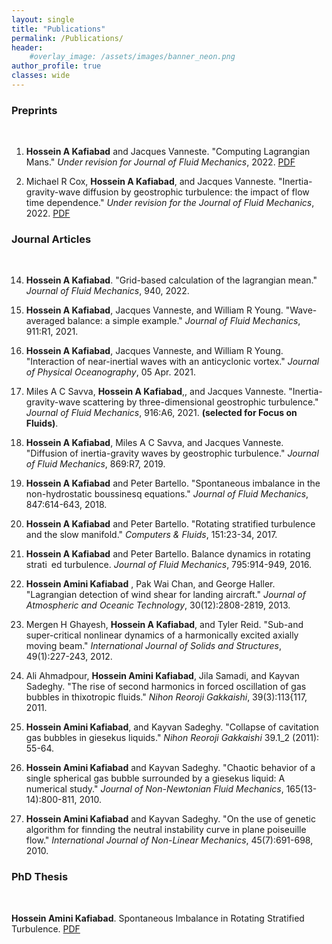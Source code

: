 ```yaml
---
layout: single
title: "Publications"
permalink: /Publications/
header:
    #overlay_image: /assets/images/banner_neon.png
author_profile: true
classes: wide
--- 
```


### Preprints
&nbsp;
1. **Hossein A Kafiabad** and Jacques Vanneste. "Computing Lagrangian Mans." *Under revision for Journal of Fluid Mechanics*, 2022. [PDF](https://arxiv.org/pdf/2208.02682.pdf)

2. Michael R Cox, **Hossein A Kafiabad**, and Jacques Vanneste. "Inertia-gravity-wave diffusion by geostrophic turbulence: the impact of flow time dependence." *Under revision for the Journal of Fluid Mechanics*, 2022. [PDF](https://arxiv.org/pdf/2207.09386.pdf)

### Journal Articles
&nbsp;

14. **Hossein A Kafiabad**. "Grid-based calculation of the lagrangian mean." *Journal of Fluid Mechanics*, 940, 2022.

13. **Hossein A Kafiabad**, Jacques Vanneste, and William R Young. "Wave-averaged balance: a simple example." *Journal of Fluid Mechanics*, 911:R1, 2021.

12. **Hossein A Kafiabad**, Jacques Vanneste, and William R Young. "Interaction of near-inertial waves with an anticyclonic vortex." *Journal of Physical Oceanography*, 05 Apr. 2021.

11. Miles A C Savva, **Hossein A Kafiabad**,, and Jacques Vanneste. "Inertia-gravity-wave scattering by three-dimensional geostrophic turbulence." *Journal of Fluid Mechanics*, 916:A6, 2021. **(selected for Focus on Fluids)**.

10. **Hossein A Kafiabad**, Miles A C Savva, and Jacques Vanneste. "Diffusion of inertia-gravity waves by geostrophic turbulence." *Journal of Fluid Mechanics*, 869:R7, 2019.

9. **Hossein A Kafiabad** and Peter Bartello. "Spontaneous imbalance in the non-hydrostatic boussinesq equations." *Journal of Fluid Mechanics*, 847:614-643, 2018.

8. **Hossein A Kafiabad**  and Peter Bartello. "Rotating stratified turbulence and the slow manifold." *Computers \& Fluids*, 151:23-34, 2017.

7. **Hossein A Kafiabad** and Peter Bartello. Balance dynamics in rotating strati ed turbulence. *Journal of Fluid Mechanics*, 795:914-949, 2016.

6. **Hossein Amini Kafiabad** , Pak Wai Chan, and George Haller. "Lagrangian detection of wind shear for landing aircraft." *Journal of Atmospheric and Oceanic Technology*, 30(12):2808-2819, 2013.

5. Mergen H Ghayesh, **Hossein A Kafiabad**, and Tyler Reid. "Sub-and super-critical nonlinear dynamics of a harmonically excited axially moving beam." *International Journal of Solids and Structures*, 49(1):227-243, 2012.

4. Ali Ahmadpour, **Hossein Amini Kafiabad**, Jila Samadi, and Kayvan Sadeghy. "The rise of second harmonics in forced oscillation of gas bubbles in thixotropic fluids." *Nihon Reoroji Gakkaishi*, 39(3):113{117, 2011.

3. **Hossein Amini Kafiabad**, and Kayvan Sadeghy. "Collapse of cavitation gas bubbles in giesekus liquids." *Nihon Reoroji Gakkaishi* 39.1_2 (2011): 55-64.

2. **Hossein Amini Kafiabad** and Kayvan Sadeghy. "Chaotic behavior of a single spherical gas bubble surrounded by a giesekus liquid: A numerical study." *Journal of Non-Newtonian Fluid Mechanics*, 165(13-14):800-811, 2010.

1. **Hossein Amini Kafiabad** and Kayvan Sadeghy. "On the use of genetic algorithm for finnding the neutral instability curve in plane poiseuille flow." *International Journal of Non-Linear Mechanics*, 45(7):691-698, 2010.

### PhD Thesis
&nbsp;

**Hossein Amini Kafiabad**. Spontaneous Imbalance in Rotating Stratified Turbulence. [PDF](/assets/images/HosseinKafiabadCV2022.pdf)

